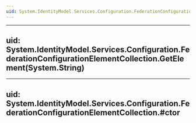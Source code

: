 ```yaml
---
uid: System.IdentityModel.Services.Configuration.FederationConfigurationElementCollection
---
```


---
uid: System.IdentityModel.Services.Configuration.FederationConfigurationElementCollection.GetElement(System.String)
---

---
uid: System.IdentityModel.Services.Configuration.FederationConfigurationElementCollection.#ctor
---
